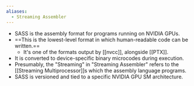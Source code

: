 ```yaml
---
aliases:
  - Streaming Assembler
---
```

- SASS is the assembly format for programs running on NVIDIA GPUs.
- ==This is the lowest-level format in which human-readable code can be written.==
	- It's one of the formats output by [[nvcc]], alongside [[PTX]].
- It is converted to device-specific binary microcodes during execution.
- Presumably, the "Streaming" in "Streaming Assembler" refers to the [[Streaming Multiprocessor]]s which the assembly language programs.
- SASS is versioned and tied to a specific NVIDIA GPU SM architecture.
  
  
  
   
